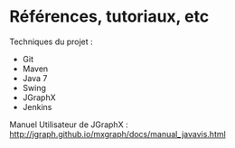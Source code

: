 Références, tutoriaux, etc
==========================

Techniques du projet :
* Git
* Maven
* Java 7
* Swing
* JGraphX
* Jenkins

Manuel Utilisateur de JGraphX : <http://jgraph.github.io/mxgraph/docs/manual_javavis.html>